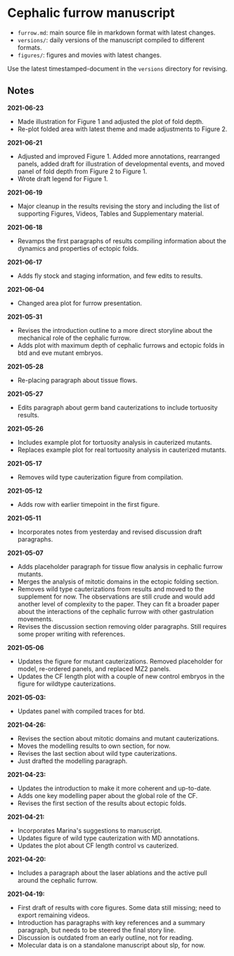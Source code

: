 # Cephalic furrow manuscript

- `furrow.md`: main source file in markdown format with latest changes.
- `versions/`: daily versions of the manuscript compiled to different formats.
- `figures/`: figures and movies with latest changes.

Use the latest timestamped-document in the `versions` directory for revising.

## Notes

**2021-06-23**

- Made illustration for Figure 1 and adjusted the plot of fold depth.
- Re-plot folded area with latest theme and made adjustments to Figure 2.

**2021-06-21**

- Adjusted and improved Figure 1. Added more annotations, rearranged panels,
  added draft for illustration of developmental events, and moved panel of fold
  depth from Figure 2 to Figure 1.
- Wrote draft legend for Figure 1.


**2021-06-19**

- Major cleanup in the results revising the story and including the list of
  supporting Figures, Videos, Tables and Supplementary material.

**2021-06-18**

- Revamps the first paragraphs of results compiling information about the
  dynamics and properties of ectopic folds.

**2021-06-17**

- Adds fly stock and staging information, and few edits to results.

**2021-06-04**

- Changed area plot for furrow presentation.

**2021-05-31**

- Revises the introduction outline to a more direct storyline about the
  mechanical role of the cephalic furrow.
- Adds plot with maximum depth of cephalic furrows and ectopic folds in btd and
  eve mutant embryos.

**2021-05-28**

- Re-placing paragraph about tissue flows.

**2021-05-27**

- Edits paragraph about germ band cauterizations to include tortuosity results. 

**2021-05-26**

- Includes example plot for tortuosity analysis in cauterized mutants.
- Replaces example plot for real tortuosity analysis in cauterized mutants.

**2021-05-17**

- Removes wild type cauterization figure from compilation.

**2021-05-12**

- Adds row with earlier timepoint in the first figure.

**2021-05-11**

- Incorporates notes from yesterday and revised discussion draft paragraphs.

**2021-05-07**

- Adds placeholder paragraph for tissue flow analysis in cephalic furrow
  mutants.
- Merges the analysis of mitotic domains in the ectopic folding section.
- Removes wild type cauterizations from results and moved to the supplement for
  now. The observations are still crude and would add another level of
  complexity to the paper. They can fit a broader paper about the interactions
  of the cephalic furrow with other gastrulation movements.
- Revises the discussion section removing older paragraphs. Still requires some
  proper writing with references.

**2021-05-06**

- Updates the figure for mutant cauterizations. Removed placeholder for model,
  re-ordered panels, and replaced MZ2 panels.
- Updates the CF length plot with a couple of new control embryos in the figure
  for wildtype cauterizations.

**2021-05-03:**

- Updates panel with compiled traces for btd.

**2021-04-26:**

- Revises the section about mitotic domains and mutant cauterizations.
- Moves the modelling results to own section, for now.
- Revises the last section about wild type cauterizations.
- Just drafted the modelling paragraph.

**2021-04-23:**

- Updates the introduction to make it more coherent and up-to-date.
- Adds one key modelling paper about the global role of the CF.
- Revises the first section of the results about ectopic folds.

**2021-04-21:**

- Incorporates Marina's suggestions to manuscript.
- Updates figure of wild type cauterization with MD annotations.
- Updates the plot about CF length control vs cauterized.

**2021-04-20:**

- Includes a paragraph about the laser ablations and the active pull around the
  cephalic furrow.

**2021-04-19:**

- First draft of results with core figures. Some data still missing; need to
  export remaining videos.
- Introduction has paragraphs with key references and a summary paragraph, but
  needs to be steered the final story line.
- Discussion is outdated from an early outline, not for reading.
- Molecular data is on a standalone manuscript about slp, for now.
